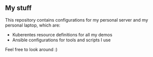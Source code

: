 ## My stuff

This repository contains configurations for my personal server and my personal laptop, which are:

* Kuberentes resource definitions for all my demos
* Ansible configurations for tools and scripts I use

Feel free to look around :)
